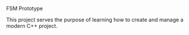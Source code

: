 FSM Prototype

This project serves the purpose of learning how to create and manage a modern C++ project.
